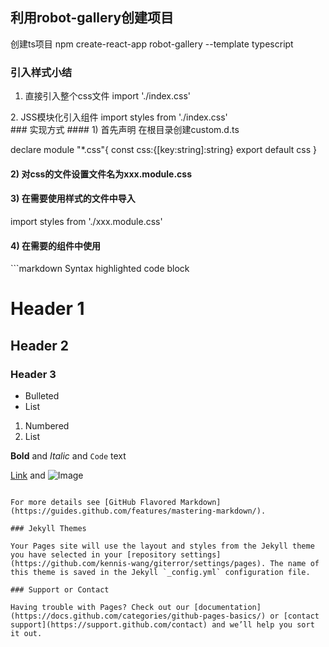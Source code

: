 ## 利用robot-gallery创建项目
创建ts项目
npm create-react-app robot-gallery --template typescript
### 引入样式小结
1. 直接引入整个css文件
import './index.css'
<div className="app"/>
2. JSS模块化引入组件
import styles from './index.css'
<div className={styles.app}>
### 实现方式
#### 1) 首先声明 在根目录创建custom.d.ts 
 
 declare module "*.css"{
    const css:{[key:string]:string}
    export default css
} 
 
#### 2) 对css的文件设置文件名为xxx.module.css 
 
#### 3) 在需要使用样式的文件中导入 
 
  import styles from './xxx.module.css'
 
#### 4) 在需要的组件中使用 
 
  <div className={styles.yyy}>
```markdown
Syntax highlighted code block

# Header 1
## Header 2
### Header 3

- Bulleted
- List

1. Numbered
2. List

**Bold** and _Italic_ and `Code` text

[Link](url) and ![Image](src)
```

For more details see [GitHub Flavored Markdown](https://guides.github.com/features/mastering-markdown/).

### Jekyll Themes

Your Pages site will use the layout and styles from the Jekyll theme you have selected in your [repository settings](https://github.com/kennis-wang/giterror/settings/pages). The name of this theme is saved in the Jekyll `_config.yml` configuration file.

### Support or Contact

Having trouble with Pages? Check out our [documentation](https://docs.github.com/categories/github-pages-basics/) or [contact support](https://support.github.com/contact) and we’ll help you sort it out.
